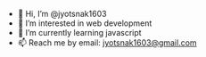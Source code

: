 - 👋 Hi, I’m @jyotsnak1603
- 👀 I’m interested in web development
- 🌱 I’m currently learning javascript
- 📫 Reach me by email: jyotsnak1603@gmail.com

<!---
jyotsnak1603/jyotsnak1603 is a ✨ special ✨ repository because its `README.md` (this file) appears on your GitHub profile.
You can click the Preview link to take a look at your changes.
--->
